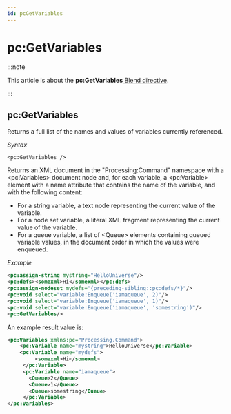 ```yaml
---
id: pcGetVariables
---
```


# pc:GetVariables




:::note

This article is about the **pc:GetVariables**[ Blend directive](/docs/Repositories/Blend_directives).

:::

## **pc:GetVariables**

Returns a full list of the names and values of variables currently referenced.

*Syntax*

```
<pc:GetVariables />
```

Returns an XML document in the "Processing:Command" namespace with a \<pc:Variables> document node and, for each variable, a \<pc:Variable> element with a name attribute that contains the name of the variable, and with the following content:

- For a string variable, a text node representing the current value of the variable.
- For a node set variable, a literal XML fragment representing the current value of the variable.
- For a queue variable, a list of \<Queue> elements containing queued variable values, in the document order in which the values were enqueued.

*Example*

```xml
<pc:assign-string mystring="HelloUniverse"/>
<pc:defs><somexml>Hi</somexml></pc:defs>
<pc:assign-nodeset mydefs="{preceding-sibling::pc:defs/*}"/>
<pc:void select="variable:Enqueue('iamaqueue', 2)"/>
<pc:void select="variable:Enqueue('iamaqueue', 1)"/>
<pc:void select="variable:Enqueue('iamaqueue', 'somestring')"/>
<pc:GetVariables/>
```

An example result value is:

```xml
<pc:Variables xmlns:pc="Processing.Command">
    <pc:Variable name="mystring">HelloUniverse</pc:Variable>
    <pc:Variable name="mydefs">
         <somexml>Hi</somexml>
     </pc:Variable>
     <pc:Variable name="iamaqueue">
       <Queue>2</Queue>
       <Queue>1</Queue>
       <Queue>somestring</Queue>
     </pc:Variable>
</pc:Variables>
```

 